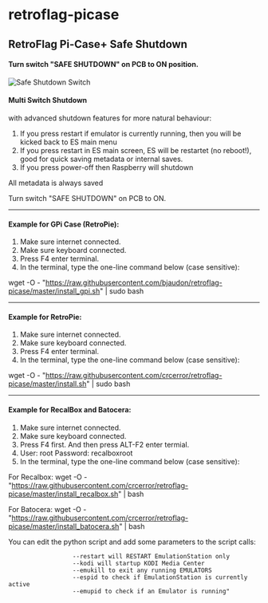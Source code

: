 # retroflag-picase
## RetroFlag Pi-Case+ Safe Shutdown

#### Turn switch "SAFE SHUTDOWN" on PCB to ON position.

![Safe Shutdown Switch](http://retroflag.com/images/nespi_case+/safe_shutdown.jpg "Safe Shutdown Switch")

#### **Multi Switch Shutdown**
with advanced shutdown features for more natural behaviour:
1. If you press restart if emulator is currently running, then you will be kicked back to ES main menu
2. If you press restart in ES main screen, ES will be restartet (no reboot!), good for quick saving metadata or internal saves.
3. If you press power-off then Raspberry will shutdown

All metadata is always saved

Turn switch "SAFE SHUTDOWN" on PCB to ON.

--------------------

#### Example for **GPi Case (RetroPie):**
1. Make sure internet connected.
2. Make sure keyboard connected.
3. Press F4 enter terminal.
4. In the terminal, type the one-line command below (case sensitive):

wget -O - "https://raw.githubusercontent.com/bjaudon/retroflag-picase/master/install_gpi.sh" | sudo bash

--------------------

#### Example for **RetroPie:**
1. Make sure internet connected.
2. Make sure keyboard connected.
3. Press F4 enter terminal.
4. In the terminal, type the one-line command below (case sensitive):

wget -O - "https://raw.githubusercontent.com/crcerror/retroflag-picase/master/install.sh" | sudo bash

--------------------

#### Example for **RecalBox** and **Batocera:**
1. Make sure internet connected.
2. Make sure keyboard connected.
3. Press F4 first. And then press ALT-F2 enter termial.
4. User: root Password: recalboxroot
5. In the terminal, type the one-line command below (case sensitive):

For Recalbox:
wget -O - "https://raw.githubusercontent.com/crcerror/retroflag-picase/master/install_recalbox.sh" | bash

For Batocera:
wget -O - "https://raw.githubusercontent.com/crcerror/retroflag-picase/master/install_batocera.sh" | bash

You can edit the python script and add some parameters to the script calls:
```
                  --restart will RESTART EmulationStation only
                  --kodi will startup KODI Media Center
                  --emukill to exit any running EMULATORS
                  --espid to check if EmulationStation is currently active
                  --emupid to check if an Emulator is running"

```
